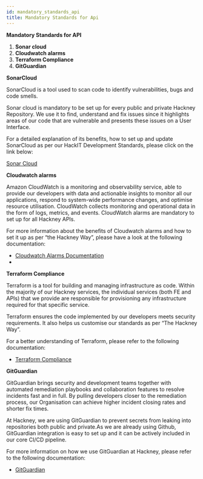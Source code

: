 ```yaml
---
id: mandatory_standards_api
title: Mandatory Standards for Api
---
```


**Mandatory Standards for API**

1. **Sonar cloud**
2. **Cloudwatch alarms**
3. **Terraform Compliance**
4. **GitGuardian**

**SonarCloud**

SonarCloud is a tool used to scan code to identify vulnerabilities, bugs and code smells.

Sonar cloud is mandatory to be set up for every public and private Hackney Repository. We use it to find, understand and fix issues since it highlights areas of our code that are vulnerable and presents these issues on a User Interface.

For a detailed explanation of its benefits, how to set up and update SonarCloud as per our HackIT Development Standards, please click on the link below:

[Sonar Cloud](../05-Development%20Lifecycle/06-API%20Practices%20and%20tools/sonarcloud.md)

**Cloudwatch alarms**

Amazon CloudWatch is a monitoring and observability service, able to provide our developers with data and actionable insights to monitor all our applications, respond to system-wide performance changes, and optimise resource utilisation. CloudWatch collects monitoring and operational data in the form of logs, metrics, and events. CloudWatch alarms are mandatory to set up for all Hackney APIs.

For more information about the benefits of Cloudwatch alarms and how to set it up as per  “the Hackney Way”, please have a look at the following documentation:

* [Cloudwatch Alarms Documentation ](../07-DevOps%20practices/Monitoring/cloudwatch-alarms.md)
*

**Terraform Compliance**

Terraform is a tool for building and managing infrastructure as code. Within the majority of our Hackney services, the individual services (both FE and APIs) that we provide are responsible for provisioning any infrastructure required for that specific service.

Terraform ensures  the code implemented by our developers meets security requirements. It also helps us customise our standards as per “The Hackney Way”.

For a better understanding of Terraform, please refer to the following documentation:

* [Terraform Compliance](../05-Development%20Lifecycle/06-API%20Practices%20and%20tools/terraform_compliance.md)

**GitGuardian**

GitGuardian brings security and development teams together with automated remediation playbooks and collaboration features to resolve incidents fast and in full. By pulling developers closer to the remediation process, our Organisation can achieve higher incident closing rates and shorter fix times.

At Hackney, we are using GitGuardian to prevent secrets from leaking into repositories both public and private.As we are already using Github, GitGuardian integration is easy to set up  and it can be actively included in our core CI/CD pipeline.

For more information on how we use GitGuardian at Hackney, please refer to the following documentation:

* [GitGuardian ](../05-Development%20Lifecycle/06-API%20Practices%20and%20tools/gitguardian.md)
